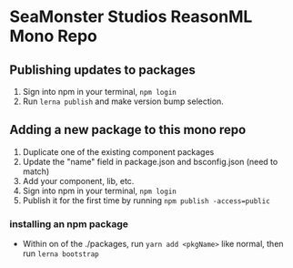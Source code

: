 # SeaMonster Studios ReasonML Mono Repo

## Publishing updates to packages

1. Sign into npm in your terminal, `npm login`
2. Run `lerna publish` and make version bump selection.

## Adding a new package to this mono repo

1. Duplicate one of the existing component packages
2. Update the "name" field in package.json and bsconfig.json (need to match)
3. Add your component, lib, etc.
4. Sign into npm in your terminal, `npm login`
5. Publish it for the first time by running `npm publish -access=public`

### installing an npm package

- Within on of the ./packages, run `yarn add <pkgName>` like normal, then run `lerna bootstrap`
